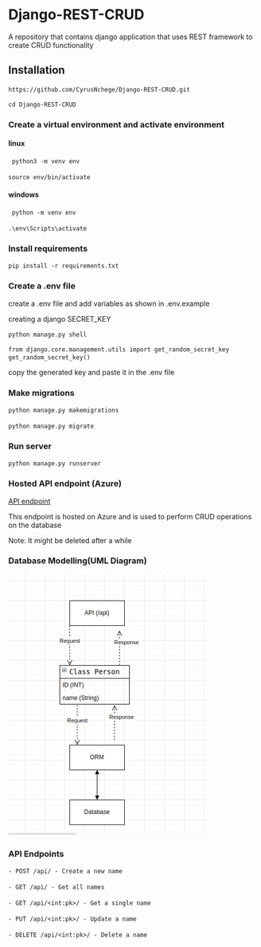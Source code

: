 # Django-REST-CRUD
A repository that contains django application that uses REST framework to create CRUD functionality

## Installation
```
https://github.com/CyrusNchege/Django-REST-CRUD.git
```

```
cd Django-REST-CRUD
```


### Create a virtual environment  and activate environment

#### linux
```
 python3 -m venv env

source env/bin/activate
```
#### windows
```
 python -m venv env

.\env\Scripts\activate

```

### Install requirements
```
pip install -r requirements.txt
```
### Create a .env file

create a .env file and add variables as shown in .env.example

creating a django SECRET_KEY
```
python manage.py shell
```
```
from django.core.management.utils import get_random_secret_key
get_random_secret_key()
```
copy the generated key and paste it in the .env file

### Make migrations

```
python manage.py makemigrations

python manage.py migrate
```
### Run server
```
python manage.py runserver
```
### Hosted API endpoint (Azure)
[API endpoint](https://cyrus-django-application.azurewebsites.net/api/)

This endpoint is hosted on Azure and is used to perform CRUD operations on the database

Note: It might be deleted after a while

### Database Modelling(UML Diagram)
![UML Diagram](/images/uml.png)

### API Endpoints
```
- POST /api/ - Create a new name

- GET /api/ - Get all names 

- GET /api/<int:pk>/ - Get a single name

- PUT /api/<int:pk>/ - Update a name

- DELETE /api/<int:pk>/ - Delete a name

```


